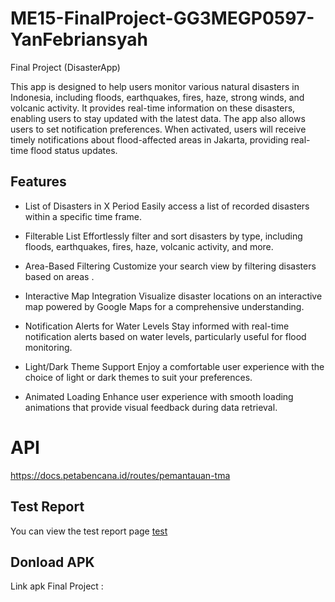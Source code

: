 # ME15-FinalProject-GG3MEGP0597-YanFebriansyah
Final Project (DisasterApp)

This app is designed to help users monitor various natural disasters in Indonesia, including floods, earthquakes, fires, haze, strong winds, and volcanic activity. It provides real-time information on these disasters, enabling users to stay updated with the latest data. The app also allows users to set notification preferences. When activated, users will receive timely notifications about flood-affected areas in Jakarta, providing real-time flood status updates.


## Features

* List of Disasters in X Period
Easily access a list of recorded disasters within a specific time frame.

* Filterable List
Effortlessly filter and sort disasters by type, including floods, earthquakes, fires, haze, volcanic activity, and more.

* Area-Based Filtering
Customize your search view by filtering disasters based on areas .

* Interactive Map Integration
Visualize disaster locations on an interactive map powered by Google Maps for a comprehensive understanding.

* Notification Alerts for Water Levels
Stay informed with real-time notification alerts based on water levels, particularly useful for flood monitoring.

* Light/Dark Theme Support
Enjoy a comfortable user experience with the choice of light or dark themes to suit your preferences.

* Animated Loading
Enhance user experience with smooth loading animations that provide visual feedback during data retrieval.

  

# API
https://docs.petabencana.id/routes/pemantauan-tma


## Test Report

You can view the test report  page [test](./repost%20test.jpg)


## Donload APK
Link apk Final Project       : 


